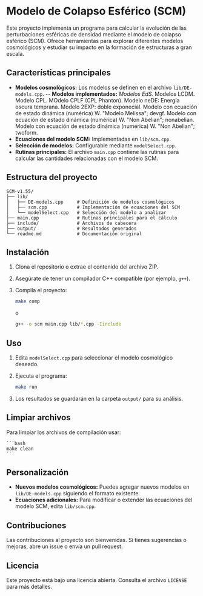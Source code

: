 # Modelo de Colapso Esférico (SCM)

Este proyecto implementa un programa para calcular la evolución de las perturbaciones esféricas de densidad mediante el modelo de colapso esférico (SCM). Ofrece herramientas para explorar diferentes modelos cosmológicos y estudiar su impacto en la formación de estructuras a gran escala.

## Características principales

- **Modelos cosmológicos:** Los modelos se definen en el archivo `lib/DE-models.cpp`.
-- **Modelos implementados:**
    *Modelos EdS.*
    Modelos LCDM.
    Modelo CPL.
    MOdelo CPLF (CPL Phanton).
    Modelo neDE: Energía oscura temprana.
    Modelo 2EXP: doble exponecial.
    Modelo con ecuación de estado dinámica (numérica) W. "Modelo Melissa"; devgf.
    Modelo con ecuación de estado dinámica (numérica) W. "Non Abelian"; nonabelian.
    Modelo con ecuación de estado dinámica (numérica) W. "Non Abelian"; twoform.
- **Ecuaciones del modelo SCM:** Implementadas en `lib/scm.cpp`.
- **Selección de modelos:** Configurable mediante `modelSelect.cpp`.
- **Rutinas principales:** El archivo `main.cpp` contiene las rutinas para calcular las cantidades relacionadas con el modelo SCM.

## Estructura del proyecto

```
SCM-v1.55/
├── lib/
│   ├── DE-models.cpp     # Definición de modelos cosmológicos
│   ├── scm.cpp           # Implementación de ecuaciones del SCM
│   └── modelSelect.cpp   # Selección del modelo a analizar
├── main.cpp              # Rutinas principales para el cálculo
├── include/              # Archivos de cabecera
├── output/               # Resultados generados
└── readme.md             # Documentación original
```

## Instalación

1. Clona el repositorio o extrae el contenido del archivo ZIP.
2. Asegúrate de tener un compilador C++ compatible (por ejemplo, `g++`).
3. Compila el proyecto:

    ```bash
    make comp
    ```
    o

   ```bash
   g++ -o scm main.cpp lib/*.cpp -Iinclude
   ```

## Uso

1. Edita `modelSelect.cpp` para seleccionar el modelo cosmológico deseado.
2. Ejecuta el programa:

    ```bash
    make run
    ```

3. Los resultados se guardarán en la carpeta `output/` para su análisis.

## Limpiar archivos

Para limpiar los archivos de compilación usar:

    ```bash
    make clean
    ```

## Personalización

- **Nuevos modelos cosmológicos:** Puedes agregar nuevos modelos en `lib/DE-models.cpp` siguiendo el formato existente.
- **Ecuaciones adicionales:** Para modificar o extender las ecuaciones del modelo SCM, edita `lib/scm.cpp`.

## Contribuciones

Las contribuciones al proyecto son bienvenidas. Si tienes sugerencias o mejoras, abre un issue o envía un pull request.

## Licencia

Este proyecto está bajo una licencia abierta. Consulta el archivo `LICENSE` para más detalles.


